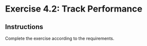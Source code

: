 # Exercise 4.2: Track Performance

## Instructions

Complete the exercise according to the requirements.
